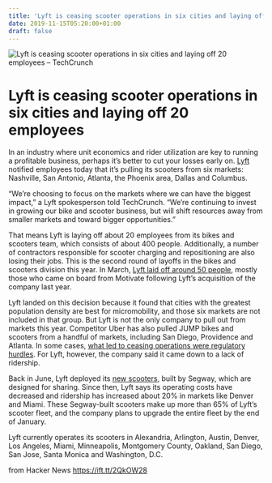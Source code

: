 ```yaml
---
title: 'Lyft is ceasing scooter operations in six cities and laying off 20 employees'
date: 2019-11-15T05:20:00+01:00
draft: false
---
```


![](https://techcrunch.com/wp-content/uploads/2019/11/Lyft-Scooters-4.jpg?w=534 "Lyft is ceasing scooter operations in six cities and laying off 20 employees – TechCrunch")  

Lyft is ceasing scooter operations in six cities and laying off 20 employees
============================================================================

In an industry where unit economics and rider utilization are key to running a profitable business, perhaps it’s better to cut your losses early on. [Lyft](https://crunchbase.com/organization/lyft) notified employees today that it’s pulling its scooters from six markets: Nashville, San Antonio, Atlanta, the Phoenix area, Dallas and Columbus.

“We’re choosing to focus on the markets where we can have the biggest impact,” a Lyft spokesperson told TechCrunch. “We’re continuing to invest in growing our bike and scooter business, but will shift resources away from smaller markets and toward bigger opportunities.”

That means Lyft is laying off about 20 employees from its bikes and scooters team, which consists of about 400 people. Additionally, a number of contractors responsible for scooter charging and repositioning are also losing their jobs. This is the second round of layoffs in the bikes and scooters division this year. In March, [Lyft laid off around 50 people](https://techcrunch.com/2019/03/08/lyft-layoffs-bikes-scooters/), mostly those who came on board from Motivate following Lyft’s acquisition of the company last year.

Lyft landed on this decision because it found that cities with the greatest population density are best for micromobility, and those six markets are not included in that group. But Lyft is not the only company to pull out from markets this year. Competitor Uber has also pulled JUMP bikes and scooters from a handful of markets, including San Diego, Providence and Atlanta. In some cases, [what led to ceasing operations were regulatory hurdles](https://techcrunch.com/2019/09/13/jump-pulled-its-bikes-from-a-number-of-markets-in-the-last-few-months/). For Lyft, however, the company said it came down to a lack of ridership.

Back in June, Lyft deployed its [new scooters](https://techcrunch.com/2019/01/10/lyft-partners-with-segway-to-deploy-more-durable-scooters/), built by Segway, which are designed for sharing. Since then, Lyft says its operating costs have decreased and ridership has increased about 20% in markets like Denver and Miami. These Segway-built scooters make up more than 65% of Lyft’s scooter fleet, and the company plans to upgrade the entire fleet by the end of January.

Lyft currently operates its scooters in Alexandria, Arlington, Austin, Denver, Los Angeles, Miami, Minneapolis, Montgomery County, Oakland, San Diego, San Jose, Santa Monica and Washington, D.C.

  
  
from Hacker News https://ift.tt/2QkOW28